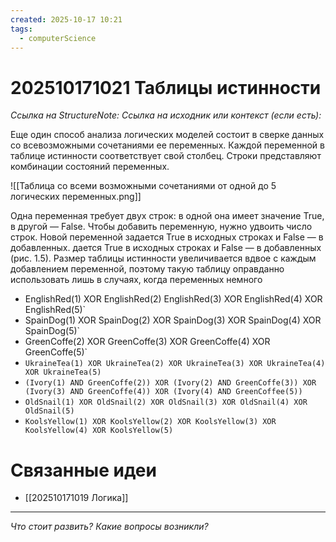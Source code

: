 ```yaml
---
created: 2025-10-17 10:21
tags:
  - computerScience
---
```

# 202510171021 Таблицы истинности

*Ссылка на StructureNote:*
*Ссылка на исходник или контекст (если есть):* 

Еще один способ анализа логических моделей состоит в сверке данных со всевозможными сочетаниями ее переменных. Каждой переменной в таблице истинности соответствует свой столбец. Строки представляют комбинации состояний переменных.

![[Таблица со всеми возможными сочетаниями от одной до 5 логических переменных.png]]

Одна переменная требует двух строк: в одной она имеет значение True, в другой — False. Чтобы добавить переменную, нужно удвоить число строк. Новой переменной задается True в исходных строках и False — в добавленных. дается True в исходных строках и False — в добавленных (рис. 1.5). Размер таблицы истинности увеличивается вдвое с каждым добавлением переменной, поэтому такую таблицу оправданно использовать лишь в случаях, когда переменных немного

- EnglishRed(1) XOR EnglishRed(2) EnglishRed(3) XOR EnglishRed(4) XOR EnglishRed(5)`
-  SpainDog(1) XOR SpainDog(2) XOR SpainDog(3) XOR SpainDog(4) XOR SpainDog(5)`
- GreenCoffe(2) XOR GreenCoffe(3) XOR GreenCoffe(4) XOR GreenCoffe(5)`
- `UkraineTea(1) XOR UkraineTea(2) XOR UkraineTea(3) XOR UkraineTea(4) XOR UkraineTea(5)`
 - `(Ivory(1) AND GreenCoffe(2)) XOR (Ivory(2) AND GreenCoffe(3)) XOR (Ivory(3) AND GreenCoffe(4)) XOR (Ivory(4) AND GreenCoffee(5))`
- `OldSnail(1) XOR OldSnail(2) XOR OldSnail(3) XOR OldSnail(4) XOR OldSnail(5)`
- `KoolsYellow(1) XOR KoolsYellow(2) XOR KoolsYellow(3) XOR KoolsYellow(4) XOR KoolsYellow(5)`

# Связанные идеи

- [[202510171019 Логика]]
---

*Что стоит развить? Какие вопросы возникли?*
